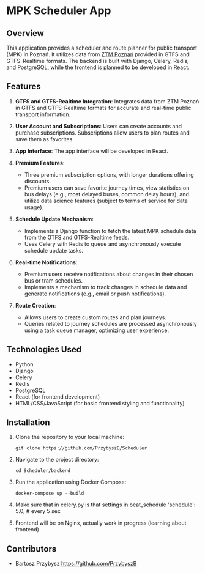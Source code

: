 # MPK Scheduler App

## Overview
This application provides a scheduler and route planner for public transport (MPK) in Poznań. It utilizes data from [ZTM Poznań](https://www.ztm.poznan.pl/pl/dla-deweloperow/) provided in GTFS and GTFS-Realtime formats. The backend is built with Django, Celery, Redis, and PostgreSQL, while the frontend is planned to be developed in React.

## Features

1. **GTFS and GTFS-Realtime Integration**: Integrates data from ZTM Poznań in GTFS and GTFS-Realtime formats for accurate and real-time public transport information.

2. **User Account and Subscriptions**: Users can create accounts and purchase subscriptions. Subscriptions allow users to plan routes and save them as favorites.

3. **App Interface**: The app interface will be developed in React.

4. **Premium Features**: 
   - Three premium subscription options, with longer durations offering discounts.
   - Premium users can save favorite journey times, view statistics on bus delays (e.g., most delayed buses, common delay hours), and utilize data science features (subject to terms of service for data usage).

5. **Schedule Update Mechanism**:
   - Implements a Django function to fetch the latest MPK schedule data from the GTFS and GTFS-Realtime feeds.
   - Uses Celery with Redis to queue and asynchronously execute schedule update tasks.

6. **Real-time Notifications**:
   - Premium users receive notifications about changes in their chosen bus or tram schedules.
   - Implements a mechanism to track changes in schedule data and generate notifications (e.g., email or push notifications).

7. **Route Creation**:
   - Allows users to create custom routes and plan journeys.
   - Queries related to journey schedules are processed asynchronously using a task queue manager, optimizing user experience.

## Technologies Used
- Python
- Django
- Celery
- Redis
- PostgreSQL
- React (for frontend development)
- HTML/CSS/JavaScript (for basic frontend styling and functionality)

## Installation

1. Clone the repository to your local machine:

    ```
    git clone https://github.com/PrzybyszB/Scheduler
    ```

2. Navigate to the project directory:

    ```
    cd Scheduler/backend
    ```

3. Run the application using Docker Compose:

    ```
    docker-compose up --build
    ```

4. Make sure that in celery.py is that settings in beat_schedule
   'schedule': 5.0,  # every 5 sec


5. Frontend will be on Nginx, actually work in progress (learning about frontend)


## Contributors
- Bartosz Przybysz https://github.com/PrzybyszB